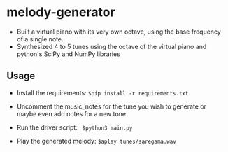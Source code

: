 # melody-generator
- Built a virtual piano with its very own octave, using the base frequency of a single note.
- Synthesized 4 to 5 tunes using the octave of the virtual piano and python's SciPy and NumPy libraries

## Usage

- Install the requirements:
`$pip install -r requirements.txt`

- Uncomment the music_notes for the tune you wish to generate or maybe even add notes for a new tone

- Run the driver script:
` $python3 main.py`

- Play the generated melody:
`$aplay tunes/saregama.wav`
